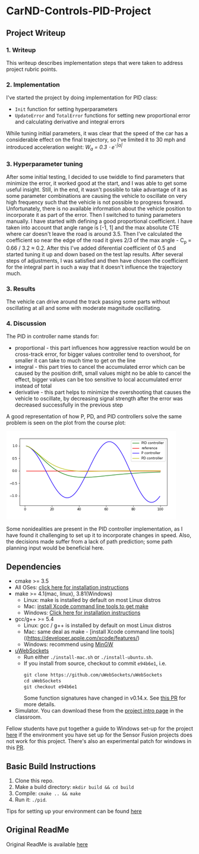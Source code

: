 # **CarND-Controls-PID-Project**
## Project Writeup

### 1. Writeup

This writeup describes implementation steps that were taken to address project rubric points.

### 2. Implementation
I've started the project by doing implementation for PID class: 
* `Init` function for setting hyperparameters
* `UpdateError` and `TotalError` functions for setting new proportional error and calculating derivative and integral errors

While tuning initial parameters, it was clear that the speed of the car has a considerable effect on the final trajectory, so I've limited it to 30 mph and introduced acceleration weight: *W<sub>a</sub> = 0.3 ⋅ e<sup>-|α|</sup>*

### 3. Hyperparameter tuning
After some initial testing, I decided to use twiddle to find parameters that minimize the error, it worked good at the start, and I was able to get some useful insight. Still, in the end, it wasn't possible to take advantage of it as some parameter combinations are causing the vehicle to oscillate on very high frequency such that the vehicle is not possible to progress forward. Unfortunately, there is no available information about the vehicle position to incorporate it as part of the error.
Then I switched to tuning parameters manually. I have started with defining a good proportional coefficient. I have taken into account that angle range is [-1, 1] and the max absolute CTE where car doesn't leave the road is around 3.5. Then I've calculated the coefficient so near the edge of the road it gives 2/3 of the max angle - C<sub>p</sub> = 0.66 / 3.2 ≈ 0.2. After this I've added diferential coefficient of 0.5 and started tuning it up and down based on the test lap results. After several steps of adjustments, I was satisfied and then have chosen the coefficient for the integral part in such a way that it doesn't influence the trajectory much.

### 3. Results
The vehicle can drive around the track passing some parts without oscillating at all and some with moderate magnitude oscillating.

### 4. Discussion
The PID in controller name stands for:
* proportional - this part influences how aggressive reaction would be on cross-track error, for bigger values controller tend to overshoot, for smaller it can take to much time to get on the line
* integral - this part tries to cancel the accumulated error which can be caused by the position drift, small values might no be able to cancel the effect, bigger values can be too sensitive to local accumulated error instead of total
* derivative - this part helps to minimize the overshooting that causes the vehicle to oscillate, by decreasing signal strength after the error was decreased successfully in the previous step

A good representation of how P, PD, and PID controllers solve the same problem is seen on the plot from the course plot:

![plot](.img/plot.png)

Some nonidealities are present in the PID controller implementation, as I have found it challenging to set up it to incorporate changes in speed. Also, the decisions made suffer from a lack of path prediction; some path planning input would be beneficial here.

## Dependencies

* cmake >= 3.5
 * All OSes: [click here for installation instructions](https://cmake.org/install/)
* make >= 4.1(mac, linux), 3.81(Windows)
  * Linux: make is installed by default on most Linux distros
  * Mac: [install Xcode command line tools to get make](https://developer.apple.com/xcode/features/)
  * Windows: [Click here for installation instructions](http://gnuwin32.sourceforge.net/packages/make.htm)
* gcc/g++ >= 5.4
  * Linux: gcc / g++ is installed by default on most Linux distros
  * Mac: same deal as make - [install Xcode command line tools]((https://developer.apple.com/xcode/features/)
  * Windows: recommend using [MinGW](http://www.mingw.org/)
* [uWebSockets](https://github.com/uWebSockets/uWebSockets)
  * Run either `./install-mac.sh` or `./install-ubuntu.sh`.
  * If you install from source, checkout to commit `e94b6e1`, i.e.
    ```
    git clone https://github.com/uWebSockets/uWebSockets 
    cd uWebSockets
    git checkout e94b6e1
    ```
    Some function signatures have changed in v0.14.x. See [this PR](https://github.com/udacity/CarND-MPC-Project/pull/3) for more details.
* Simulator. You can download these from the [project intro page](https://github.com/udacity/self-driving-car-sim/releases) in the classroom.

Fellow students have put together a guide to Windows set-up for the project [here](https://s3-us-west-1.amazonaws.com/udacity-selfdrivingcar/files/Kidnapped_Vehicle_Windows_Setup.pdf) if the environment you have set up for the Sensor Fusion projects does not work for this project. There's also an experimental patch for windows in this [PR](https://github.com/udacity/CarND-PID-Control-Project/pull/3).

## Basic Build Instructions

1. Clone this repo.
2. Make a build directory: `mkdir build && cd build`
3. Compile: `cmake .. && make`
4. Run it: `./pid`. 

Tips for setting up your environment can be found [here](https://classroom.udacity.com/nanodegrees/nd013/parts/40f38239-66b6-46ec-ae68-03afd8a601c8/modules/0949fca6-b379-42af-a919-ee50aa304e6a/lessons/f758c44c-5e40-4e01-93b5-1a82aa4e044f/concepts/23d376c7-0195-4276-bdf0-e02f1f3c665d)

## Original ReadMe
Original ReadMe is available [here](README-Udacity.md)